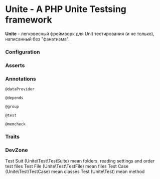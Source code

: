 Unite - A PHP Unite Testsing framework
======================================

**Unite** - легковесный фреймворк для Unit тестирования (и не только), написанный без "фанатизма".

### Configuration

### Asserts

### Annotations

`@dataProvider`

`@depends`

`@group`

`@test`

`@memcheck`

### Traits

### DevZone

Test Suit (Unite\Test\TestSuite) mean folders, reading settings and order test files
  Test File (Unite\Test\TestFile) mean files
    Test Case (Unite\Test\TestCase) mean classes
      Test (Unite\Test) mean method